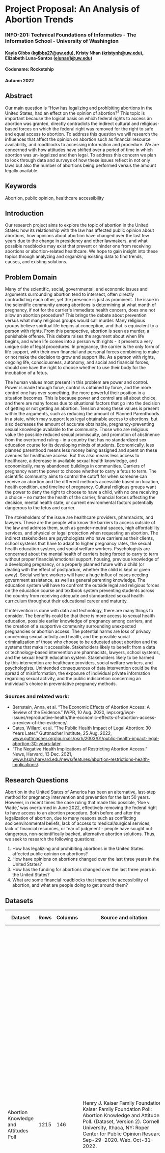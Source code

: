 # Project Proposal: An Analysis of Abortion Trends
### INFO-201: Technical Foundations of Informatics - The Information School - University of Washington
#### Kayla Gibbs (kgibbs27@uw.edu), Kristy Nhan (kristynh@uw.edu), Elizabeth Luna-Santos (elunas1@uw.edu)
#### Codename: Rocketship
#### Autumn 2022

## Abstract
Our main question is “How has legalizing and prohibiting abortions in the United States, had an effect on the opinion of abortion?” This topic is important because the logical basis on which federal rights to access an abortion was granted, directly contradicts the indirect cultural and religious-based forces on which the federal right was removed for the right to safe and equal access to abortion. To address this question we will research the influences that affect the opinion on abortion such as financial resource availability, and roadblocks to accessing information and procedure. We are concerned with how attitudes have shifted over a period of time in which abortion was un-legalized and then legal. To address this concern we plan to look through data and surveys of how these issues reflect in not only laws but also the number of abortions being performed versus the amount legally available.

## Keywords
Abortion, public opinion, healthcare accessibility

## Introduction
Our research project aims to explore the topic of abortion in the United States: how its relationship with the law has affected public opinion about abortions, how opinions about abortion have changed over the last few years due to the change in presidency and other lawmakers, and what possible roadblocks may exist that prevent or hinder one from receiving abortions or abortion-related healthcare. We hope to gain insight into these topics through analyzing and organizing existing data to find trends, causes, and existing solutions.

## Problem Domain
Many of the scientific, social, governmental, and economic issues and arguments surrounding abortion tend to intersect, often directly contradicting each other, yet the presence is just as prominent. The issue in the scientific community among abortions is determining at what month of pregnancy, if not for the carrier's immediate health concern, does one not allow an abortion procedure? This brings the debate about prevention versus what many religious groups would call murder. Many religious groups believe spiritual life begins at conception, and that is equivalent to a person with rights. From this perspective, abortion is seen as murder, a punishable offense. This debate raises the argument about when life begins, and when life comes into a person with rights - it presents a very unique side of legal procedures. In pregnancy, the carrier is the only form of life support, with their own financial and personal forces combining to make or not make the decision to grow and support life. As a person with rights, ongoing life, consciousness, autonomy, and social and financial forces, should one have the right to choose whether to use their body for the incubation of a fetus.

The human values most present in this problem are power and control. Power is made through force, control is obtained by force, and the more control one has over something, the more powerful their position in a situation becomes. This is because power and control are all about choice, and there are many forces due to situational factors that go into the decision of getting or not getting an abortion. Tension among these values is present within the arguments, such as reducing the amount of Planned Parenthoods in a state, which may support less legal obtainable access to abortions, but also decreases the amount of accurate obtainable, pregnancy-preventing sexual knowledge available to the community. Those who are religious value the possible reduced sexual promiscuity, and promotion of abstinence from the overturned ruling - in a country that has no standardized sex education course for its developing minds of students. Economically, less planned parenthood means less money being assigned and spent on these avenues for healthcare access. But this also means less access to healthcare, a decrease in available sexual health knowledge, and economically, many abandoned buildings in communities. Carriers of pregnancy want the power to choose whether to carry a fetus to term. The scientific community aims to control the cutoff for when someone can receive an abortion and the different methods accessible based on location, health condition, and timeline of pregnancy. Cultural religious groups want the power to deny the right to choose to have a child, with no one receiving a choice – no matter the health of the carrier, financial forces affecting the decision, mental health state, or current environmental factors potentially dangerous to the fetus and carrier.

The stakeholders of the issue are healthcare providers, pharmacists, and lawyers. These are the people who know the barriers to access outside of the law and address them, such as gender-neutral spaces, high affordability services, and physical or legal protection when requesting an abortion. The indirect stakeholders are psychologists who have carriers as their clients, school systems that have to adapt to higher pregnancy rates, the sexual health education system, and social welfare workers. Psychologists are concerned about the mental health of carriers being forced to carry to term without proper financial/emotional support, housing, previous knowledge of a developing pregnancy, or a properly planned future with a child (or dealing with the effect of postpartum, whether the child is kept or given away). Social welfare workers will have a huge influx of cases needing government assistance, as well as general parenting knowledge. The education system will have to confront the outside legal and religious forces on the education course and textbook system preventing students across the country from receiving adequate and standardized sexual health curriculum throughout their educational career and maturity.

If intervention is done with data and technology, there are many things to consider. The benefits could be that there is more access to sexual health education, possible earlier knowledge of pregnancy among carriers, and the creation of a supportive community surrounding unexpected pregnancies or abortion access. The potential harms are loss of privacy concerning sexual activity and health, and the possible social criminalization of those who choose to be educated about abortion and the systems that make it accessible. Stakeholders likely to benefit from a data or technology-based intervention are pharmacists, lawyers, school systems, and the sexual health education system. Stakeholders likely to be harmed by this intervention are healthcare providers, social welfare workers, and psychologists. Unintended consequences of data intervention could be the spread of misinformation, the exposure of individual private information regarding sexual activity, and the public indiscretion concerning an individual's choice in preventative pregnancy methods.

### Sources and related work:
* Bernstein, Anna, et al. “The Economic Effects of Abortion Access: A Review of the Evidence.” IWPR, 10 Aug. 2020, iwpr.org/iwpr-issues/reproductive-health/the-economic-effects-of-abortion-access-a-review-of-the-evidence/.
* Cates, Willard, et al. “The Public Health Impact of Legal Abortion: 30 Years Later.” Guttmacher Institute, 25 Aug. 2022, www.guttmacher.org/journals/psrh/2003/01/public-health-impact-legal-abortion-30-years-later.
* “The Negative Health Implications of Restricting Abortion Access.” News, Harvard, 13 Dec. 2021, www.hsph.harvard.edu/news/features/abortion-restrictions-health-implications/.

## Research Questions
Abortion in the United States of America has been an alternative, last-step method for pregnancy intervention and prevention for the last 50 years. However, in recent times the case ruling that made this possible, ‘Roe v. Wade,’ was overturned in June 2022, effectively removing the federal right to have access to an abortion procedure. Both before and after the legalization of abortion, due to many reasons such as conflicting socioenvironmental beliefs, lack of access to medical/surgical services, lack of financial resources, or fear of judgment - people have sought out dangerous, non-scientifically backed, alternative abortion solutions. Thus, we seek to research the following questions:
1. How has legalizing and prohibiting abortions in the United States affected public opinion on abortions?
2. How have opinions on abortions changed over the last three years in the United States?
3. How has the funding for abortions changed over the last three years in the United States?
4. What are some financial roadblocks that impact the accessibility of abortion, and what are people doing to get around them?


## Datasets
| Dataset                                                          | Rows | Columns | Source and citation                                                                                                                                                                                                                     | Relation to domain                                                                                                                                                                                                                                                                                                                                                                                                                                                                                                          | Key questions                                                                                                                                                                                                                                                                                                                                                                                                                                                                                                                                                                                                                                                                                                                                                                                                                                                                                                                                                                                                                                                                                                                                                                                                                                          |
|------------------------------------------------------------------|------|---------|-----------------------------------------------------------------------------------------------------------------------------------------------------------------------------------------------------------------------------------------|-----------------------------------------------------------------------------------------------------------------------------------------------------------------------------------------------------------------------------------------------------------------------------------------------------------------------------------------------------------------------------------------------------------------------------------------------------------------------------------------------------------------------------|--------------------------------------------------------------------------------------------------------------------------------------------------------------------------------------------------------------------------------------------------------------------------------------------------------------------------------------------------------------------------------------------------------------------------------------------------------------------------------------------------------------------------------------------------------------------------------------------------------------------------------------------------------------------------------------------------------------------------------------------------------------------------------------------------------------------------------------------------------------------------------------------------------------------------------------------------------------------------------------------------------------------------------------------------------------------------------------------------------------------------------------------------------------------------------------------------------------------------------------------------------|
| Abortion Knowledge and Attitudes Poll                            | 1215 | 146     | Henry J. Kaiser Family Foundation. Kaiser Family Foundation Poll: Abortion Knowledge and Attitudes Poll. (Dataset, Version 2). Cornell University, Ithaca, NY: Roper Center for Public Opinion Research, Sep-29-2020. Web. Oct-31-2022. | This dataset is related to our research **question 1:** _How has legalizing and prohibiting abortions in the United States affected public opinion on abortions?_ And research **question 2:** _How have opinions on abortions changed over the last three years in the United States?_ It will help us answer our research questions by providing us with insight into the opinions of abortion from United States citizens. From this data, we can learn more about how people perceive abortion and their reasons for their beliefs. | <ul> <li> This data was collected in 2019 to learn more about abortion knowledge and attitudes in the United States for the 2020 presidential election. <li> The Henry J. Kaiser Family Foundation conducted telephone interviews with 1000+ US women aged 18-45. <li> This foundation is a non-profit healthcare and health policy organization located in California. <li> This data was validated by the Roper Center for Public Opinion of Cornell University. We believe them to be credible and trustworthy because they were very transparent with the specifics of how they collected their data and other variables they took into account when conducting their poll <li> We found this data from a Google search into public opinions about abortions in the United States                                                                                                                                                                                                                                                                                                                                                                                                                                                                                      |
| Abortion-Related Services Funded by Medi-Cal, years 2014 to 2020 | 390  | 5       | “Abortion-Related Services Funded by Medi-Cal, Calend... 2014 - Dataset by CHHS.” Data.world, 3 Feb. 2022, https://data.world/chhs/04ccec8c-17ca-4659-9001-f7e4ffa8604b.                                                                | This dataset is related to our research **question 3:** _How has the funding for abortions changed over the last three years in the United States?_ And research **question 4:** _What are some financial roadblocks that impact the accessibility of abortion, and what are people doing to get around them?_ It will help us answer our research questions by providing insight as to how abortions are funded by government agencies like Medi-Cal, and how it might impact someone’s access to abortion-related services.           | <ul> <li> This dataset summarizes abortion-related services funded by Medi-Cal, by delivery system and demographic characteristics from calendar years 2014 to 2020. The number of abortion-related services are summarized by health care delivery system and county, health care delivery system and age group, health care delivery system and aid group, and age group and race/ethnicity. Expenditures are also summarized for abortion-related services claims submitted to the fee-for-service delivery system. Federal funding is generally not available for abortion-related services; therefore, this dataset contains only abortion-related services financed with state funds. <li> This data was collected over the years 2014-2020 by California’s Department of Health Care Services (DHCS) to provide Californians with access to affordable, integrated, high-quality health care. <li> DHCS funds health care services for nearly 15 million Medi-Cal beneficiaries. <li> This data was validated by California Health and Human Services. We believe they are credible because they are a healthcare government agency run by the state of California. <li> We found this data from a Google search into the funding of abortions in the United States |
| Driving Times to Abortion Clinics in the US                      | 749  | 14      | “Driving Times to Abortion Clinics in the US - Dataset by the-Pudding.” Data.world, 14 July 2021, https://data.world/the-pudding/driving-times-to-abortion-clinics.                                                                     | This dataset is related to our research **question 4:** _What are some financial roadblocks that impact the accessibility of abortion, and what are people doing to get around them?_ It will help us answer our research questions by allowing us to analyze how driving distance and time could impact the ability of someone’s access to abortion.                                                                                                                                                                             | <ul> <li> This dataset contains data on average driving times to abortion clinics in the United States. This data excludes hospitals and physicians because clinics account for about 95% of annual abortions in the US. All clinic locations were obtained from Safe Place Project and the operating status of each clinic was obtained manually. Detailed information regarding timing cut-offs on procedures (i.e., the maximum number of weeks into a pregnancy that the clinic will provide abortion services) were found on a clinic’s website or by calling the clinic directly. They used the maximum number of weeks that either a medical or a surgical abortion procedure will be performed at each clinic. <li> This data was collected by The Pudding, an MIT-associated digital publication that explains ideas debated in culture with visual essays and creates visual essays with data. We believe them to be credible because MIT is a college known for its research. <li> We found this data from a Google search into possible roadblocks that may be preventing people from receiving abortions                                                                                                                                                |

## Expected Implications
One possible implication for technologists, designers, and policymakers, is that the information in the data cannot be disregarded. For example, when taking a look at opinions on the issue of the legalization of abortion, it is already shown that over half of adults support it [(source)](www.pewresearch.org/religion/fact-sheet/public-opinion-on-abortion/). This should be enough to require the attention and action of policymakers since it is already a current issue that is progressing and affecting many. This should also push technologists to continue to create visualizations and graphs that demonstrate this relevant information since it will continue to stay relevant as a controversial issue. Other possible implications that could result are those regarding policymakers once again, with the issue of the costs of abortions. While abortions have not been federally funded, that trend might change as states are now pushing to provide coverage through some healthcare plans. This could trigger a change on the federal level, with the hope that it could ease the burden of costs from abortion services.

## Limitations
Some limitations that could be addressed are those regarding the opinions and experiences of people from underrepresented demographics, in addition to those who might not have access to the internet, or who are unable to be interviewed regarding the topic of abortion. Although the sources present excellent data and insight, it should be noted that there could have been some limitations on where and how much input was received from people. For example, polls that are offered online could skew results because the internet is often the first thing that is needed for people to take the polls, which some people may not have access to. These kinds of variables must be kept in mind when analyzing research and data regarding how data is collected, especially from online sources. Also, the limitation on the representation of political parties is also another thing to note as often only the two main dominating parties (Republicans and Democrats) are most often represented. Other people could have different views, and might not identify with a political party, so that should be kept in mind as well.

## Acknowledgements
None

## References
* “Abortion-Related Services Funded by Medi-Cal, Calend... 2014 - Dataset by CHHS.” Data.world, 3 Feb. 2022, https://data.world/chhs/04ccec8c-17ca-4659-9001-f7e4ffa8604b.
* Bernstein, Anna, et al. “The Economic Effects of Abortion Access: A Review of the Evidence.” IWPR, 10 Aug. 2020, iwpr.org/iwpr-issues/reproductive-health/the-economic-effects-of-abortion-access-a-review-of-the-evidence/.
* Cates, Willard, et al. “The Public Health Impact of Legal Abortion: 30 Years Later.” Guttmacher Institute, 25 Aug. 2022, www.guttmacher.org/journals/psrh/2003/01/public-health-impact-legal-abortion-30-years-later.
* “Driving Times to Abortion Clinics in the US - Dataset by the-Pudding.” Data.world, 14 July 2021, https://data.world/the-pudding/driving-times-to-abortion-clinics.
* Hasstedt K, Sonfield A and Gold RB, Public Funding for Family Planning and Abortion Services, FY 1980–2015, New York: Guttmacher Institute, 2017, https://www.guttmacher.org/report/public-funding-family-planning-abortion-services-fy-1980-2015.
* Henry J. Kaiser Family Foundation. Kaiser Family Foundation Poll: Abortion Knowledge and Attitudes Poll. (Dataset, Version 2). Cornell University, Ithaca, NY: Roper Center for Public Opinion Research, Sep-29-2020. Web. Oct-31-2022. doi:10.25940/ROPER-31117052
* "Public Opinion on Abortion." Pew Research Center's Religion & Public Life Project, 3 Sept. 2021, www.pewresearch.org/religion/fact-sheet/public-opinion-on-abortion/.
* “The Negative Health Implications of Restricting Abortion Access.” News, Harvard, 13 Dec. 2021, www.hsph.harvard.edu/news/features/abortion-restrictions-health-implications/.
